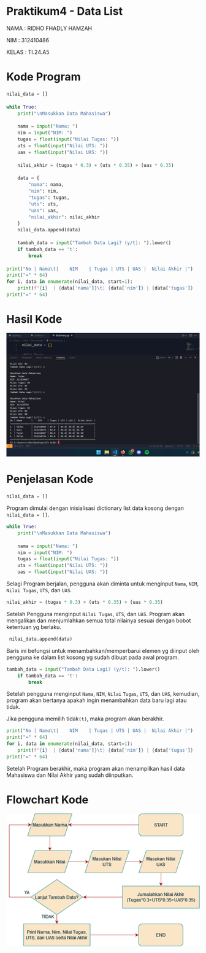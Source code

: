 # Praktikum4 - Data List

NAMA : RIDHO FHADLY HAMZAH

NIM : 312410486

KELAS : TI.24.A5

# Kode Program
```python
nilai_data = []

while True:
    print("\nMasukkan Data Mahasiswa")

    nama = input("Nama: ")
    nim = input("NIM: ")
    tugas = float(input("Nilai Tugas: "))
    uts = float(input("Nilai UTS: "))
    uas = float(input("Nilai UAS: "))

    nilai_akhir = (tugas * 0.3) + (uts * 0.35) + (uas * 0.35)

    data = {
        "nama": nama,
        "nim": nim,
        "tugas": tugas,
        "uts": uts,
        "uas": uas,
        "nilai_akhir": nilai_akhir
    }
    nilai_data.append(data)

    tambah_data = input("Tambah Data Lagi? (y/t): ").lower()
    if tambah_data == 't':
        break

print("No | Nama\t|    NIM    | Tugas | UTS | UAS |  Nilai Akhir |")
print("=" * 64)
for i, data in enumerate(nilai_data, start=1):
    print(f"{i}  | {data['nama']}\t| {data['nim']} | {data['tugas']}  | {data['uts']}| {data['uas']}| {data['nilai_akhir']:.2f}        |")
print("=" * 64)
```
# Hasil Kode 
![foto](https://github.com/Nakii-ru/foto/blob/main/Screenshot%202024-11-14%20124523.png?raw=true)
# Penjelasan Kode
```python
nilai_data = []
```
Program dimulai dengan inisialisasi dictionary list data kosong dengan `nilai_data = []`.
```python
while True:
    print("\nMasukkan Data Mahasiswa")

    nama = input("Nama: ")
    nim = input("NIM: ")
    tugas = float(input("Nilai Tugas: "))
    uts = float(input("Nilai UTS: "))
    uas = float(input("Nilai UAS: "))
```
Selagi Program berjalan, pengguna akan diminta untuk menginput `Nama`, `NIM`, `Nilai Tugas`, `UTS`, dan `UAS`.
```python
nilai_akhir = (tugas * 0.3) + (uts * 0.35) + (uas * 0.35)
```
Setelah Pengguna menginput `Nilai Tugas`, `UTS`, dan `UAS`. Program akan mengalikan dan menjumlahkan semua total nilainya sesuai dengan bobot ketentuan yg berlaku.
```python
 nilai_data.append(data)  
```
Baris ini befungsi untuk menambahkan/memperbarui elemen yg diinput oleh pengguna ke dalam list kosong yg sudah dibuat pada awal program.
```python
tambah_data = input("Tambah Data Lagi? (y/t): ").lower()
    if tambah_data == 't':
        break
```
Setelah pengguna menginput `Nama`, `NIM`, `Nilai` `Tugas`, `UTS`, dan `UAS`, kemudian, program akan bertanya apakah ingin menambahkan data baru lagi atau tidak.

Jika pengguna memilih tidak`(t)`, maka program akan berakhir.
```python
print("No | Nama\t|    NIM    | Tugas | UTS | UAS |  Nilai Akhir |")
print("=" * 64)
for i, data in enumerate(nilai_data, start=1):
    print(f"{i}  | {data['nama']}\t| {data['nim']} | {data['tugas']}  | {data['uts']}| {data['uas']}| {data['nilai_akhir']:.2f}        |")
print("=" * 64)
```
Setelah Program berakhir, maka program akan menampilkan hasil data Mahasiswa dan Nilai Akhir yang sudah diinputkan.
# Flowchart Kode
![foto](https://github.com/Nakii-ru/foto/blob/main/Praktikum4.png?raw=true)
